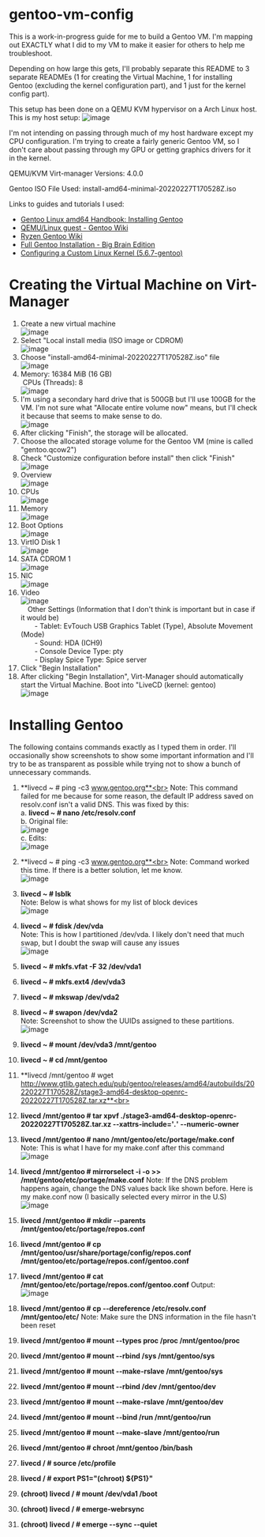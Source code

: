 # gentoo-vm-config

This is a work-in-progress guide for me to build a Gentoo VM. I'm mapping out EXACTLY what I did to my VM to make it easier for others to help me troubleshoot.

Depending on how large this gets, I'll probably separate this README to 3 separate READMEs (1 for creating the Virtual Machine, 1 for installing Gentoo (excluding the kernel configuration part), and 1 just for the kernel config part).

This setup has been done on a QEMU KVM hypervisor on a Arch Linux host. This is my host setup:
![image](https://user-images.githubusercontent.com/47036723/158039894-8337d0db-e63c-43e1-afd9-fc81e0f41b4d.png)

I'm not intending on passing through much of my host hardware except my CPU configuration. I'm trying to create a fairly generic Gentoo VM, so I don't care about passing through my GPU or getting graphics drivers for it in the kernel.

QEMU/KVM Virt-manager Versions: 4.0.0

Gentoo ISO File Used: install-amd64-minimal-20220227T170528Z.iso

Links to guides and tutorials I used:
   - [Gentoo Linux amd64 Handbook: Installing Gentoo](https://wiki.gentoo.org/wiki/Handbook:AMD64/Full/Installation#Introduction)
   - [QEMU/Linux guest - Gentoo Wiki](https://wiki.gentoo.org/wiki/QEMU/Linux_guest)
   - [Ryzen Gentoo Wiki](https://wiki.gentoo.org/wiki/Ryzen)
   - [Full Gentoo Installation - Big Brain Edition](https://www.youtube.com/watch?v=6yxJoMa05ZM&t)
   - [Configuring a Custom Linux Kernel (5.6.7-gentoo)](https://www.youtube.com/watch?v=NVWVHiLx1sU&t)

# Creating the Virtual Machine on Virt-Manager

1. Create a new virtual machine<br>![image](https://user-images.githubusercontent.com/47036723/158039966-403e8835-8871-4c33-a915-6542802c8259.png)
2. Select "Local install media (ISO image or CDROM)<br>![image](https://user-images.githubusercontent.com/47036723/158040033-4f539e53-a665-44c0-94d6-0f81bd4e4c9c.png)
3. Choose "install-amd64-minimal-20220227T170528Z.iso" file<br>![image](https://user-images.githubusercontent.com/47036723/158040074-63e2a2e3-518d-47e0-a7f1-c742d13e4ce9.png)
4. Memory: 16384 MiB (16 GB)<br>&nbsp;CPUs (Threads): 8 <br>![image](https://user-images.githubusercontent.com/47036723/158040123-367645b3-d6d9-4c4e-8047-6de5af83bc03.png)
5. I'm using a secondary hard drive that is 500GB but I'll use 100GB for the VM. I'm not sure what "Allocate entire volume now" means, but I'll check it because that seems to make sense to do.<br>![image](https://user-images.githubusercontent.com/47036723/158040209-523fabeb-069c-4c1c-b152-9c73c2b04e54.png)
6. After clicking "Finish", the storage will be allocated.
7. Choose the allocated storage volume for the Gentoo VM (mine is called "gentoo.qcow2")
8. Check "Customize configuration before install" then click "Finish"<br>![image](https://user-images.githubusercontent.com/47036723/158040262-89a3ad74-c50c-41f2-849e-28ed773b335b.png)
9. Overview<br>![image](https://user-images.githubusercontent.com/47036723/158042928-8f619c00-2e11-4b58-b717-27864cac0baf.png)
10. CPUs<br>![image](https://user-images.githubusercontent.com/47036723/158043080-c05b8217-47e2-4511-bf5f-2c3cace8e23e.png)
11. Memory<br>![image](https://user-images.githubusercontent.com/47036723/158042969-b2a8b000-0946-4300-870a-e02a0024a4f1.png)
12. Boot Options<br>![image](https://user-images.githubusercontent.com/47036723/158042978-baaa6a0d-f41c-4f80-a94f-2f72028b72ce.png)
13. VirtIO Disk 1<br>![image](https://user-images.githubusercontent.com/47036723/158042992-f009f18a-4883-47a2-8aa9-9372ac46cbf0.png)
14. SATA CDROM 1<br>![image](https://user-images.githubusercontent.com/47036723/158043013-30d12337-bc24-4885-801a-21d758707a16.png)
15. NIC<br>![image](https://user-images.githubusercontent.com/47036723/158043022-078e7d62-622c-406b-a732-3ceef37943c9.png)
16. Video<br>![image](https://user-images.githubusercontent.com/47036723/158043066-aeb45418-96bb-4baf-b7dd-e017a34691f9.png)<br>&emsp;Other Settings (Information that I don't think is important but in case if it would be)<br>&emsp;&emsp;- Tablet: EvTouch USB Graphics Tablet (Type), Absolute Movement (Mode)<br>&emsp;&emsp;- Sound: HDA (ICH9)<br>&emsp;&emsp;- Console Device Type: pty<br>&emsp;&emsp;- Display Spice Type: Spice server<br>
17. Click "Begin Installation"
18. After clicking "Begin Installation", Virt-Manager should automatically start the Virtual Machine. Boot into "LiveCD (kernel: gentoo)<br>![image](https://user-images.githubusercontent.com/47036723/158042060-6a6a2221-9746-42a4-a266-b4f8a60e36bb.png)


# Installing Gentoo

The following contains commands exactly as I typed them in order. I'll occasionally show screenshots to show some important information and I'll try to be as transparent as possible while trying not to show a bunch of unnecessary commands.

1. **livecd ~ # ping -c3 www.gentoo.org**<br>
   Note: This command failed for me because for some reason, the default IP address saved on resolv.conf isn't a valid DNS. This was fixed by this:<br>
      a. **livecd ~ # nano /etc/resolv.conf**<br>
      b. Original file:<br>![image](https://user-images.githubusercontent.com/47036723/158042284-bd2e3f27-76df-4e76-af94-5262f9abda5f.png)<br>
      c. Edits:<br>![image](https://user-images.githubusercontent.com/47036723/158042349-15188150-2e74-416e-9a6b-daeadd1481b3.png)<br>
2. **livecd ~ # ping -c3 www.gentoo.org**<br>
   Note: Command worked this time. If there is a better solution, let me know.<br>![image](https://user-images.githubusercontent.com/47036723/158042681-7bda119f-2243-4c00-a41e-8bcd87393966.png)<br>
3. **livecd ~ # lsblk**<br>
   Note: Below is what shows for my list of block devices<br>![image](https://user-images.githubusercontent.com/47036723/158043217-f2c64054-abd3-41d8-a83d-f1bb989a726f.png)
4. **livecd ~ # fdisk /dev/vda**<br>
   Note: This is how I partitioned /dev/vda. I likely don't need that much swap, but I doubt the swap will cause any issues<br>![image](https://user-images.githubusercontent.com/47036723/158043398-01dc03f4-2384-45a6-8f70-7549a6df5dec.png)

5. **livecd ~ # mkfs.vfat -F 32 /dev/vda1**<br>
6. **livecd ~ # mkfs.ext4 /dev/vda3**<br>
7. **livecd ~ # mkswap /dev/vda2**<br>
8. **livecd ~ # swapon /dev/vda2**<br>
   Note: Screenshot to show the UUIDs assigned to these partitions.<br>![image](https://user-images.githubusercontent.com/47036723/158043496-4b8143a8-04bd-4d51-8633-791c94c509d0.png)
9. **livecd ~ # mount /dev/vda3 /mnt/gentoo**<br>
10. **livecd ~ # cd /mnt/gentoo**<br>
11. **livecd /mnt/gentoo # wget http://www.gtlib.gatech.edu/pub/gentoo/releases/amd64/autobuilds/20220227T170528Z/stage3-amd64-desktop-openrc-20220227T170528Z.tar.xz**<br>
12. **livecd /mnt/gentoo # tar xpvf ./stage3-amd64-desktop-openrc-20220227T170528Z.tar.xz --xattrs-include='*.*' --numeric-owner**<br>
13. **livecd /mnt/gentoo # nano /mnt/gentoo/etc/portage/make.conf**<br>
   Note: This is what I have for my make.conf after this command<br>![image](https://user-images.githubusercontent.com/47036723/158043959-f8fb9f62-07b4-42f1-93d9-00ab955178b7.png)
14. **livecd /mnt/gentoo # mirrorselect -i -o >> /mnt/gentoo/etc/portage/make.conf**
   Note: If the DNS problem happens again, change the DNS values back like shown before. Here is my make.conf now (I basically selected every mirror in the U.S)<br>![image](https://user-images.githubusercontent.com/47036723/158044098-365a9b21-3edc-4115-8389-d17645eb1ef8.png)
15. **livecd /mnt/gentoo # mkdir --parents /mnt/gentoo/etc/portage/repos.conf**
16. **livecd /mnt/gentoo # cp /mnt/gentoo/usr/share/portage/config/repos.conf /mnt/gentoo/etc/portage/repos.conf/gentoo.conf**
17. **livecd /mnt/gentoo # cat /mnt/gentoo/etc/portage/repos.conf/gentoo.conf**
   Output:<br>![image](https://user-images.githubusercontent.com/47036723/158044281-44cbc935-2db9-4d6f-bbc1-ef70c2f9b3b6.png)
18. **livecd /mnt/gentoo # cp --dereference /etc/resolv.conf /mnt/gentoo/etc/**
   Note: Make sure the DNS information in the file hasn't been reset
19. **livecd /mnt/gentoo # mount --types proc /proc /mnt/gentoo/proc**
20. **livecd /mnt/gentoo # mount --rbind /sys /mnt/gentoo/sys**
21. **livecd /mnt/gentoo # mount --make-rslave /mnt/gentoo/sys**
22. **livecd /mnt/gentoo # mount --rbind /dev /mnt/gentoo/dev**
23. **livecd /mnt/gentoo # mount --make-rslave /mnt/gentoo/dev**
24. **livecd /mnt/gentoo # mount --bind /run /mnt/gentoo/run**
25. **livecd /mnt/gentoo # mount --make-slave /mnt/gentoo/run**
26. **livecd /mnt/gentoo # chroot /mnt/gentoo /bin/bash**
27. **livecd / # source /etc/profile**
28. **livecd / # export PS1="(chroot) ${PS1}"**
29. **(chroot) livecd / # mount /dev/vda1 /boot**
30. **(chroot) livecd / # emerge-webrsync**
31. **(chroot) livecd / # emerge --sync --quiet**
